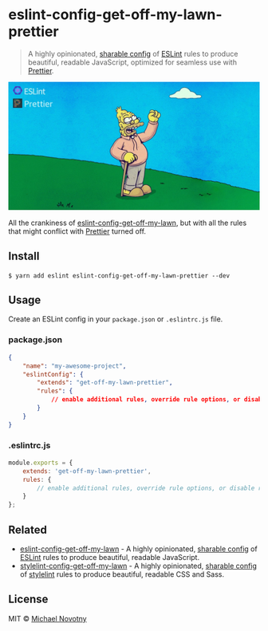 # eslint-config-get-off-my-lawn-prettier

> A highly opinionated, [sharable config](http://eslint.org/docs/developer-guide/shareable-configs.html) of [ESLint](http://eslint.org) rules to produce beautiful, readable JavaScript, optimized for seamless use with [Prettier](https://prettier.io/).

![eslint-config-get-off-my-lawn-prettier](assets/logo.jpg)

All the crankiness of [eslint-config-get-off-my-lawn](https://github.com/manovotny/eslint-config-get-off-my-lawn), but with all the rules that might conflict with [Prettier](https://prettier.io/) turned off.

## Install

```
$ yarn add eslint eslint-config-get-off-my-lawn-prettier --dev
```

## Usage

Create an ESLint config in your `package.json` or `.eslintrc.js` file.

### package.json

```json
{
    "name": "my-awesome-project",
    "eslintConfig": {
        "extends": "get-off-my-lawn-prettier",
        "rules": {
            // enable additional rules, override rule options, or disable rules
        }
    }
}
```

### .eslintrc.js

```js
module.exports = {
    extends: 'get-off-my-lawn-prettier',
    rules: {
        // enable additional rules, override rule options, or disable rules
    }
};
```

## Related

-   [eslint-config-get-off-my-lawn](https://github.com/manovotny/eslint-config-get-off-my-lawn) - A highly opinionated, [sharable config](http://eslint.org/docs/developer-guide/shareable-configs.html) of [ESLint](http://eslint.org) rules to produce beautiful, readable JavaScript.
-   [stylelint-config-get-off-my-lawn](https://www.npmjs.com/package/stylelint-config-get-off-my-lawn) - A highly opinionated, [sharable config](https://github.com/stylelint/stylelint/blob/master/docs/user-guide/configuration.md#extends) of [stylelint](http://stylelint.io) rules to produce beautiful, readable CSS and Sass.

## License

MIT © [Michael Novotny](http://manovotny.com)
